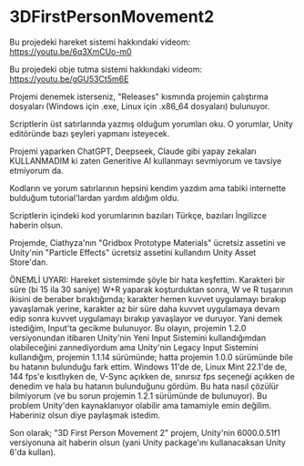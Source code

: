 # 3DFirstPersonMovement2

Bu projedeki hareket sistemi hakkındaki videom: https://youtu.be/6q3XmCUo-m0

Bu projedeki obje tutma sistemi hakkındaki videom: https://youtu.be/gGU53Ct5m6E

Projemi denemek isterseniz, "Releases" kısmında projemin çalıştırma dosyaları (Windows için .exe, Linux için .x86_64 dosyaları) bulunuyor.

Scriptlerin üst satırlarında yazmış olduğum yorumları oku. O yorumlar, Unity editöründe bazı şeyleri yapmanı isteyecek.

Projemi yaparken ChatGPT, Deepseek, Claude gibi yapay zekaları KULLANMADIM ki zaten Generitive AI kullanmayı sevmiyorum ve tavsiye etmiyorum da.

Kodların ve yorum satırlarının hepsini kendim yazdım ama tabiki internette bulduğum tutorial'lardan yardım aldığım oldu.

Scriptlerin içindeki kod yorumlarının bazıları Türkçe, bazıları İngilizce haberin olsun.

Projemde, Ciathyza'nın "Gridbox Prototype Materials" ücretsiz assetini ve Unity'nin "Particle Effects" ücretsiz assetini kullandım Unity Asset Store'dan.

ÖNEMLİ UYARI: Hareket sistemimde şöyle bir hata keşfettim. Karakteri bir süre (bi 15 ila 30 saniye) W+R yaparak koşturduktan sonra, W ve R tuşarının ikisini de beraber bıraktığımda; karakter hemen kuvvet uygulamayı bırakıp yavaşlamak yerine, karakter az bir süre daha kuvvet uygulamaya devam edip sonra kuvvet uygulamayı bırakıp yavaşlayor ve duruyor. Yani demek istediğim, Input'ta gecikme bulunuyor. Bu olayın, projemin 1.2.0 versiyonundan itibaren Unity'nin Yeni Input Sistemini kullandığımdan olabileceğini zannediyordum ama Unity'nin Legacy Input Sistemini kullandığım, projemin 1.1.14 sürümünde; hatta projemin 1.0.0 sürümünde bile bu hatanın bulunduğu fark ettim. Windows 11'de de, Linux Mint 22.1'de de, 144 fps'e kısıtlıyken de, V-Sync açıkken de, sınırsız fps seçeneği açıkken de denedim ve hala bu hatanın bulunduğunu gördüm. Bu hata nasıl çözülür bilmiyorum (ve bu sorun projemin 1.2.1 sürümünde de bulunuyor). Bu problem Unity'den kaynaklanıyor olabilir ama tamamiyle emin değilim. Haberiniz olsun diye paylaşmak istedim.

Son olarak; "3D First Person Movement 2" projem, Unity'nin 6000.0.51f1 versiyonuna ait haberin olsun (yani Unity package'ını kullanacaksan Unity 6'da kullan).
